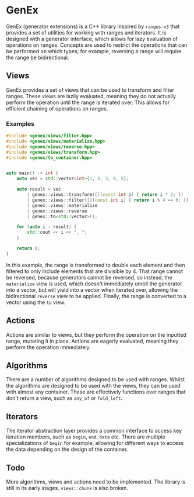 # GenEx

GenEx (generator extensions) is a C++ library inspired by `ranges-v3` that provides a set of utilities for working with
ranges and iterators. It is designed with a generator interface, which allows for lazy evaluation of operations on
ranges. Concepts are used to restrict the operations that can be performed on which types; for example, reversing a
range will require the range be bidirectional.

## Views

GenEx provides a set of views that can be used to transform and filter ranges. These views are lazily evaluated, meaning
they do not actually perform the operation until the range is iterated over. This allows for efficient chaining of
operations on ranges.

### Examples

```cpp
#include <genex/views/filter.hpp>
#include <genex/views/materialize.hpp>
#include <genex/views/reverse.hpp>
#include <genex/views/transform.hpp>
#include <genex/to_container.hpp>


auto main() -> int {
    auto vec = std::vector<int>{1, 2, 3, 4, 5};

    auto result = vec
        | genex::views::transform([](const int i) { return i * 2; })
        | genex::views::filter([](const int i) { return i % 4 == 0; })
        | genex::views::materialize
        | genex::views::reverse
        | genex::to<std::vector>();

    for (auto i : result) {
        std::cout << i << ", ";
    }

    return 0;
}
```

In this example, the range is transformed to double each element and then filtered to only include elements that are
divisible by 4. That range cannot be reversed, because generators cannot be reversed, so instead, the `materialize` view
is used, which doesn't immediately unroll the generator into a vector, but will yield into a vector when iterated over,
allowing the bidirectional `reverse` view to be applied. Finally, the range is converted to a vector using the `to`
view.

## Actions

Actions are similar to views, but they perform the operation on the inputted range, mutating it in place. Actions are
eagerly evaluated, meaning they perform the operation immediately.

## Algorithms

There are a number of algorithms designed to be used with ranges. Whilst the algorithms are designed to be used with the
views, they can be used with almost any container. These are effectively functions over ranges that don't return a view,
such as `any_of` or `fold_left`.

## Iterators

The iterator abstraction layer provides a common interface to access key iteration members, such as `begin`, `end`,
`data` etc. There are multiple specializations of `begin` for example, allowing for different ways to access the data
depending on the design of the container.

## Todo

More algorithms, views and actions need to be implemented. The library is still in its early stages. `views::chunk` is
also broken.
